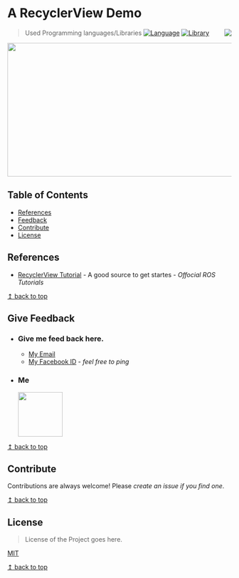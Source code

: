 # A RecyclerView Demo 

<img src="https://github.com/Saikat2019/MY_README_TEMPLATE/blob/master/README_RES/icon.jpeg" align="right" />

> Used Programming languages/Libraries
[![Language](https://img.shields.io/badge/Java-18.9-8f00b3.svg)](https://www.java.com/en/)
[![Library](https://img.shields.io/badge/AndroidStudio-3.2.1-6600cc.svg)](https://opencv.org/)

<p align="center" >
<img src="https://www.google.com/imgres?imgurl=https%3A%2F%2Fwww.binpress.com%2Fwp-content%2Fuploads%2F2018%2F09%2Fandroid_recyclerview_cardview.png&imgrefurl=https%3A%2F%2Fwww.binpress.com%2Fandroid-recyclerview-cardview-guide%2F&docid=GQVWZEgyraCr8M&tbnid=d0BWzg_j_qfRyM%3A&vet=10ahUKEwilipuHjpHgAhXbe30KHVwCCp8QMwhgKAswCw..i&w=442&h=734&bih=554&biw=1163&q=recycler%20view%20in%20android&ved=0ahUKEwilipuHjpHgAhXbe30KHVwCCp8QMwhgKAswCw&iact=mrc&uact=8" height="300" width="600">
</p>

## Table of Contents
- [References](#References)
- [Feedback](#Get-Feedback)
- [Contribute](#Contribute)
- [License](#License)

## References

- [RecyclerView Tutorial](https://developer.android.com/guide/topics/ui/layout/recyclerview) - A good source to get startes - *Offocial ROS Tutorials*

[↥ back to top](#table-of-contents)

## Give Feedback

 -	### Give me feed back here.
	 - [My Email](#email) 
	 - [My Facebook ID](https://www.facebook.com/profile.php?id=100011440244328) - *feel free to ping*
 -  ### Me
 	<p>
		<img src="https://scontent-bom1-1.xx.fbcdn.net/v/t1.0-9/47574379_824621541262513_325880162547662848_n.jpg?_nc_cat=107&_nc_oc=AQnlCMlo-QMFoJAGZjURtqsqx-9WKXjnTFBBnzNrRzPXOFT9GaXsCw_sCzVrFTn_Lvs&_nc_ht=scontent-bom1-1.xx&oh=70f82b34260b22d80b1dd4bad4d81f72&oe=5CC1FE8F" width="100" height="100" >
	</p>

[↥ back to top](#table-of-contents)

## Contribute

Contributions are always welcome!
Please *create an issue if you find one*.

[↥ back to top](#table-of-contents)

## License

>License of the Project goes here.

[MIT](https://choosealicense.com/licenses/mit/)

[↥ back to top](#table-of-contents)
